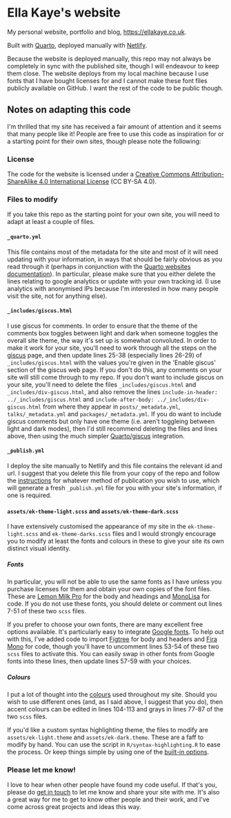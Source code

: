 # Ella Kaye's website

My personal website, portfolio and blog, <https://ellakaye.co.uk>.

Built with [Quarto](https://quarto.org), deployed manually with [Netlify](https://www.netlify.com).

Because the website is deployed manually, this repo may not always be completely in sync with the published site, though I will endeavour to keep them close. The website deploys from my local machine because I use fonts that I have bought licenses for and I cannot make these font files  publicly available on GitHub. I want the rest of the code to be public though.

## Notes on adapting this code

I'm thrilled that my site has received a fair amount of attention and it seems that many people like it! People are free to use this code as inspiration for or a starting point for their own sites, though please note the following:

### License

The code for the website is licensed under a [Creative Commons Attribution-ShareAlike 4.0 International License](https://creativecommons.org/licenses/by-sa/4.0/) (CC BY-SA 4.0).

### Files to modify

If you take this repo as the starting point for your own site, you will need to adapt at least a couple of files.

#### `_quarto.yml`

This file contains most of the metadata for the site and most of it will need updating with your information, in ways that should be fairly obvious as you read through it (perhaps in conjunction with the [Quarto websites documentation](https://quarto.org/docs/websites/)). In particular, please make sure that you either delete the lines relating to google analytics or update with your own tracking id. (I use analytics with anonymised IPs because I'm interested in how many people visit the site, not for anything else).

#### `_includes/giscus.html`

I use giscus for comments. In order to ensure that the theme of the comments box toggles between light and dark when someone toggles the overall site theme, the way it's set up is somewhat convoluted. In order to make it work for your site, you'll need to work through all the steps on the [giscus](https://giscus.app) page, and then update lines 25-38 (especially lines 26-29) of `_includes/giscus.html` with the values you're given in the 'Enable giscus' section of the giscus web page. If you don't do this, any comments on your site will still come through to my repo. If you don't want to include giscus on your site, you'll need to delete the files `_includes/giscus.html` and `_includes/div-giscus.html`, and also remove the lines `include-in-header: ../_includes/giscus.html` and `include-after-body: ../_includes/div-giscus.html` from where they appear in `posts/_metadata.yml`, `talks/_metadata.yml` and `packages/_metadata.yml`. If you do want to include giscus comments but only have one theme (i.e. aren't toggleing between light and dark modes), then I'd still recommend deleting the files and lines above, then using the much simpler [Quarto/giscus](https://quarto.org/docs/output-formats/html-basics.html#commenting) integration.

#### `_publish.yml`

I deploy the site manually to Netlify and this file contains the relevant id and url. I suggest that you delete this file from your copy of the repo and follow the [instructions](https://quarto.org/docs/publishing/) for whatever method of publication you wish to use, which will generate a fresh `_publish.yml` file for you with your site's information, if one is required.

#### `assets/ek-theme-light.scss` and `assets/ek-theme-dark.scss`

I have extensively customised the appearance of my site in the `ek-theme-light.scss` and `ek-theme-darks.scss` files and I would strongly encourage you to modify at least the fonts and colours in these to give your site its own distinct visual identity.

##### Fonts

In particular, you will not be able to use the same fonts as I have unless you purchase licenses for them and obtain your own copies of the font files. These are [Lemon Milk Pro](https://www.myfonts.com/collections/lemon-milk-pro-font-marsnev) for the body and headings and [MonoLisa](https://www.monolisa.dev) for code. If you do not use these fonts, you should delete or comment out lines 7-51 of these two `scss` files.

If you prefer to choose your own fonts, there are many excellent free options available. It's particularly easy to integrate [Google fonts](https://fonts.google.com). To help out with this, I've added code to import [Figtree](https://fonts.google.com/specimen/Figtree) for body and headers and [Fira Mono](https://fonts.google.com/specimen/Fira+Mono) for code, though you'll have to uncomment lines 53-54 of these two `scss` files to activate this. You can easily swap in other fonts from Google fonts into these lines, then update lines 57-59 with your choices.

##### Colours

I put a lot of thought into the [colours](https://ellakaye.co.uk/posts/2021-05-26_custom-highlighting-distill-2/) used throughout my site. Should you wish to use different ones (and, as I said above, I suggest that you do), then accent colours can be edited in lines 104-113 and grays in lines 77-87 of the two `scss` files. 

If you'd like a custom syntax highlighting theme, the files to modify are `assets/ek-light.theme` and `assets/ek-dark.theme`. These are a faff to modify by hand. You can use the script in `R/syntax-highlighting.R` to ease the process. Or keep things simple by using one of the [built-in options](https://quarto.org/docs/output-formats/html-code.html#highlighting).

### Please let me know!

I love to hear when other people have found my code useful. If that's you, please do [get in touch](https://ellakaye.co.uk/contact) to let me know and share your site with me. It's also a great way for me to get to know other people and their work, and I've come across great projects and ideas this way.
